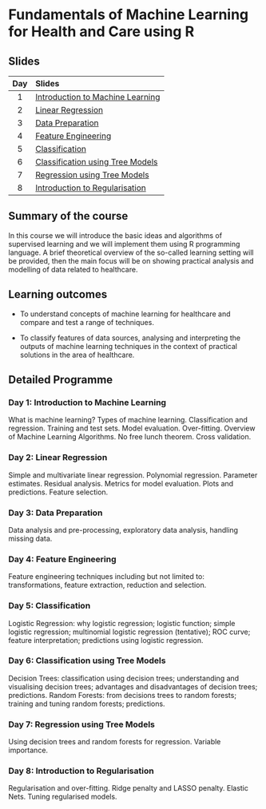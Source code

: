 # Fundamentals of Machine Learning for Health and Care using R





## Slides

| Day | Slides                                                                                                 |
|:---:|:-------------------------------------------------------------------------------------------------------|
|   1 | [Introduction to Machine Learning](https://filebb.github.io/NHS_intro_ML/01_Intro.html)                |
|   2 | [Linear Regression](https://filebb.github.io/NHS_intro_ML/02_Regression.html)                          |
|   3 | [Data Preparation](https://filebb.github.io/NHS_intro_ML/03_Dataprep.html)                             |
|   4 | [Feature Engineering](https://filebb.github.io/NHS_intro_ML/04_Feature_Engineering.html)               |
|   5 | [Classification](https://filebb.github.io/NHS_intro_ML/05_Classification_part1.html)                   |
|   6 | [Classification using Tree Models](https://filebb.github.io/NHS_intro_ML/06_Classification_part2.html) |
|   7 | [Regression using Tree Models]()     |
|   8 | [Introduction to Regularisation]()   |





## Summary of the course

In this course we will introduce the basic ideas and algorithms of supervised
learning and we will implement them using R programming language. A brief
theoretical overview of the so-called learning setting will be provided, then
the main focus will be on showing practical analysis and modelling of data
related to healthcare.





## Learning outcomes

+ To understand concepts of machine learning for healthcare and compare and test
a range of techniques.

+ To classify features of data sources, analysing and interpreting the outputs
of machine learning techniques in the context of practical solutions in the area
of healthcare.





## Detailed Programme

### Day 1: Introduction to Machine Learning

What is machine learning? Types of machine learning. Classification and
regression. Training and test sets. Model evaluation. Over-fitting. Overview of
Machine Learning Algorithms. No free lunch theorem. Cross validation.

### Day 2: Linear Regression

Simple and multivariate linear regression. Polynomial regression. Parameter
estimates. Residual analysis. Metrics for model evaluation. Plots and
predictions. Feature selection.

### Day 3: Data Preparation

Data analysis and pre-processing, exploratory data analysis, handling missing
data.

### Day 4: Feature Engineering

Feature engineering techniques including but not limited to: transformations,
feature extraction, reduction and selection.

### Day 5: Classification

Logistic Regression: why logistic regression; logistic function; simple logistic
regression; multinomial logistic regression (tentative); ROC curve; feature
interpretation; predictions using logistic regression.

### Day 6: Classification using Tree Models

Decision Trees: classification using decision trees; understanding and
visualising decision trees; advantages and disadvantages of decision trees;
predictions. Random Forests: from decisions trees to random forests; training
and tuning random forests; predictions.

### Day 7: Regression using Tree Models

Using decision trees and random forests for regression. Variable importance.

### Day 8: Introduction to Regularisation

Regularisation and over-fitting. Ridge penalty and LASSO penalty. Elastic Nets.
Tuning regularised models.


